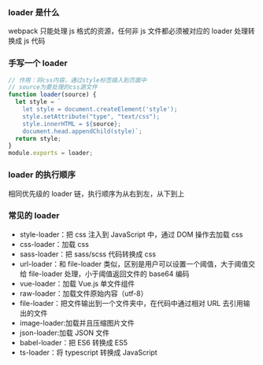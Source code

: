 ### loader 是什么

webpack 只能处理 js 格式的资源，任何非 js 文件都必须被对应的 loader 处理转换成 js 代码

### 手写一个 loader

```js
// 作用：将css内容，通过style标签插入到页面中
// source为要处理的css源文件
function loader(source) {
  let style = `
    let style = document.createElement('style');
    style.setAttribute("type", "text/css");
    style.innerHTML = ${source};
    document.head.appendChild(style)`;
  return style;
}
module.exports = loader;
```

### loader 的执行顺序

相同优先级的 loader 链，执行顺序为从右到左，从下到上

### 常见的 loader

- style-loader：把 css 注入到 JavaScript 中，通过 DOM 操作去加载 css
- css-loader：加载 css
- sass-loader：把 sass/scss 代码转换成 css
- url-loader：和 file-loader 类似，区别是用户可以设置一个阈值，大于阈值交给 file-loader 处理，小于阈值返回文件的 base64 编码
- vue-loader：加载 Vue.js 单文件组件
- raw-loader：加载文件原始内容（utf-8）
- file-loader：把文件输出到一个文件夹中，在代码中通过相对 URL 去引用输出的文件
- image-loader:加载并且压缩图片文件
- json-loader:加载 JSON 文件
- babel-loader：把 ES6 转换成 ES5
- ts-loader：将 typescript 转换成 JavaScript

